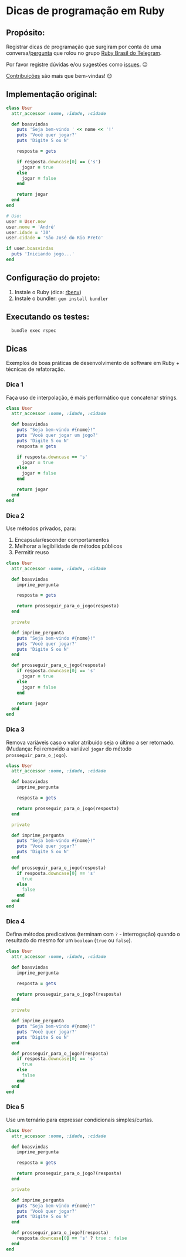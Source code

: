 # Dicas de programação em Ruby

## Propósito:

Registrar dicas de programação que surgiram por conta de uma conversa/[pergunta](https://t.me/rubybrasil/82504) que rolou no grupo [Ruby Brasil do Telegram](https://t.me/rubybrasil).

Por favor registre dúvidas e/ou sugestões como [issues](https://github.com/serradura/dicas-programacao-em-ruby/issues). 😉

[Contribuições](https://www.digitalocean.com/community/tutorials/como-criar-um-pull-request-no-github-pt) são mais que bem-vindas! 😊

## Implementação original:

```ruby
class User
  attr_accessor :nome, :idade, :cidade

  def boasvindas
    puts 'Seja bem-vindo ' << nome << '!'
    puts 'Você quer jogar?'
    puts 'Digite S ou N'

    resposta = gets

    if resposta.downcase[0] == ('s')
      jogar = true
    else
      jogar = false
    end

    return jogar
  end
end

# Uso:
user = User.new
user.nome = 'André'
user.idade = '30'
user.cidade = 'São José do Rio Preto'

if user.boasvindas
  puts 'Iniciando jogo...'
end
```

## Configuração do projeto:
1. Instale o Ruby (dica: [rbenv](https://medium.com/@phinfonet/primeiros-passos-com-ruby-instala%C3%A7%C3%A3o-com-rbenv-ab705559fc5c))
2. Instale o bundler: `gem install bundler`

## Executando os testes:
```sh
  bundle exec rspec
```

## Dicas

Exemplos de boas práticas de desenvolvimento de software em Ruby + técnicas de refatoração.

### Dica 1

Faça uso de interpolação, é mais performático que concatenar strings.

```ruby
class User
  attr_accessor :nome, :idade, :cidade

  def boasvindas
    puts "Seja bem-vindo #{nome}!"
    puts 'Você quer jogar um jogo?'
    puts 'Digite S ou N'
    resposta = gets

    if resposta.downcase == 's'
      jogar = true
    else
      jogar = false
    end

    return jogar
  end
end
```

### Dica 2

Use métodos privados, para:
1. Encapsular/esconder comportamentos
2. Melhorar a legibilidade de métodos públicos
3. Permitir reuso

```ruby
class User
  attr_accessor :nome, :idade, :cidade

  def boasvindas
    imprime_pergunta

    resposta = gets

    return prosseguir_para_o_jogo(resposta)
  end

  private

  def imprime_pergunta
    puts "Seja bem-vindo #{nome}!"
    puts 'Você quer jogar?'
    puts 'Digite S ou N'
  end

  def prosseguir_para_o_jogo(resposta)
    if resposta.downcase[0] == 's'
      jogar = true
    else
      jogar = false
    end

    return jogar
  end
end
```

### Dica 3

Remova variáveis caso o valor atribuído seja o último a ser retornado.
(Mudança: Foi removido a variável `jogar` do método `prosseguir_para_o_jogo`).

```ruby
class User
  attr_accessor :nome, :idade, :cidade

  def boasvindas
    imprime_pergunta

    resposta = gets

    return prosseguir_para_o_jogo(resposta)
  end

  private

  def imprime_pergunta
    puts "Seja bem-vindo #{nome}!"
    puts 'Você quer jogar?'
    puts 'Digite S ou N'
  end

  def prosseguir_para_o_jogo(resposta)
    if resposta.downcase[0] == 's'
      true
    else
      false
    end
  end
end
```

### Dica 4

Defina métodos predicativos (terminam com `?` - interrogação) quando o resultado do mesmo for um `boolean` (`true` ou `false`).

```ruby
class User
  attr_accessor :nome, :idade, :cidade

  def boasvindas
    imprime_pergunta

    resposta = gets

    return prosseguir_para_o_jogo?(resposta)
  end

  private

  def imprime_pergunta
    puts "Seja bem-vindo #{nome}!"
    puts 'Você quer jogar?'
    puts 'Digite S ou N'
  end

  def prosseguir_para_o_jogo?(resposta)
    if resposta.downcase[0] == 's'
      true
    else
      false
    end
  end
end
```

### Dica 5

Use um ternário para expressar condicionais simples/curtas.

```ruby
class User
  attr_accessor :nome, :idade, :cidade

  def boasvindas
    imprime_pergunta

    resposta = gets

    return prosseguir_para_o_jogo?(resposta)
  end

  private

  def imprime_pergunta
    puts "Seja bem-vindo #{nome}!"
    puts 'Você quer jogar?'
    puts 'Digite S ou N'
  end

  def prosseguir_para_o_jogo?(resposta)
    resposta.downcase[0] == 's' ? true : false
  end
end
```

